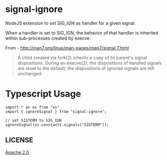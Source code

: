 # signal-ignore

NodeJS extension to set SIG_IGN as handler for a given signal.

When a handler is set to SIG_IGN, the behavior of that handler is inherited within sub-processes
created by execve:

From - http://man7.org/linux/man-pages/man7/signal.7.html

> A child created via fork(2) inherits a copy of its parent's signal
> dispositions. During an execve(2), the dispositions of handled
> signals are reset to the default; the dispositions of ignored signals
> are left unchanged.

# Typescript Usage
````
import * as os from "os"
import { ignoreSignal } from "signal-ignore";

// set SIGTERM to SIG_IGN
ignoreSignal(os.constants.signals["SIGTERM"]);
````

## LICENSE
[Apache 2.0](https://github.com/unscrambl/signal-ignore/blob/master/LICENSE)

